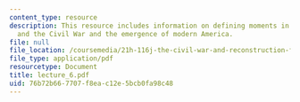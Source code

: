 ```yaml
---
content_type: resource
description: This resource includes information on defining moments in American history,
  and the Civil War and the emergence of modern America.
file: null
file_location: /coursemedia/21h-116j-the-civil-war-and-reconstruction-fall-2005/76b72b667707f8eac12e5bcb0fa98c48_lecture_6.pdf
file_type: application/pdf
resourcetype: Document
title: lecture_6.pdf
uid: 76b72b66-7707-f8ea-c12e-5bcb0fa98c48
---
```

